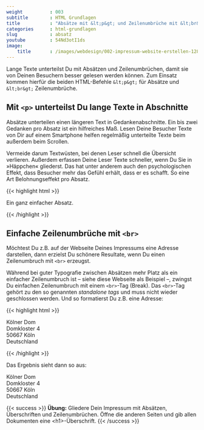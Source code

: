 ```yaml
---
weight          : 003
subtitle        : HTML Grundlagen
title           : "Absätze mit &lt;p&gt; und Zeilenumbrüche mit &lt;br&gt;"
categories      : html-grundlagen
slug            : absatz
youtube         : 54Nd3otI1ds
image:
    title       : /images/webdesign/002-impressum-website-erstellen-1280x720.jpg
---
```

Lange Texte unterteilst Du mit Absätzen und Zeilenumbrüchen, damit sie von Deinen Besuchern besser gelesen werden können. Zum Einsatz kommen hierfür die beiden HTML-Befehle `&lt;p&gt;` für  Absätze und `&lt;br&gt;` Zeilenumbrüche.
<!-- readmore -->

## Mit `<p>` unterteilst Du lange Texte in Abschnitte

Absätze unterteilen einen längeren Text in Gedankenabschnitte. Ein bis zwei Gedanken pro Absatz ist ein hilfreiches Maß. Lesen Deine Besucher Texte von Dir auf einem Smartphone helfen regelmäßig unterteilte Texte beim außerdem beim Scrollen.

Vermeide darum Textwüsten, bei denen Leser schnell die Übersicht verlieren. Außerdem erfassen Deine Leser Texte schneller, wenn Du Sie in »Häppchen« gliederst. Das hat unter anderem auch den psychologischen Effekt, dass Besucher mehr das Gefühl erhält, dass er es schafft. So eine Art Belohnungseffekt pro Absatz.

{{< highlight html >}}
<p>Ein ganz einfacher Absatz.</p>
{{< /highlight >}}

## Einfache Zeilenumbrüche mit `<br>`

Möchtest Du z.B. auf der Webseite Deines Impressums eine Adresse darstellen, dann erzielst Du schönere Resultate, wenn Du einen Zeilenumbruch mit `<br>` erzeugst.

Während bei guter Typografie zwischen Absätzen mehr Platz als ein einfacher Zeilenumbruch ist – siehe diese Webseite als Beispiel –, zwingst Du einfachen Zeilenumbruch mit einem `<br>`-Tag (Break). Das `<br>`-Tag gehört zu den so genannten _standalone tags_ und muss nicht wieder geschlossen werden. Und so formatierst Du z.B. eine Adresse:

{{< highlight html >}}
<p>
Kölner Dom<br>
Domkloster 4<br>
50667 Köln<br>
Deutschland<br>
</p>
{{< /highlight >}}

Das Ergebnis sieht dann so aus:

Kölner Dom  
Domkloster 4  
50667 Köln  
Deutschland  

{{< success >}}
**Übung:** Gliedere Dein Impressum mit Absätzen, Überschriften und Zeilenumbrüchen. Öffne die anderen Seiten und gib allen Dokumenten eine &lt;h1&gt;-Überschrift.
{{< /success >}}
